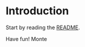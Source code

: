 # Introduction #

Start by reading the [README](http://code.google.com/p/basecamp-php-api/source/browse/trunk/README).

Have fun!
Monte